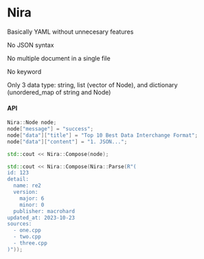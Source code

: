 # Nira 
Basically YAML without unnecesary features

No JSON syntax

No multiple document in a single file

No keyword

Only 3 data type: string, list (vector of Node), and dictionary (unordered_map of string and Node)

#### API
~~~ cpp
Nira::Node node;
node["message"] = "success";
node["data"]["title"] = "Top 10 Best Data Interchange Format";
node["data"]["content"] = "1. JSON...";

std::cout << Nira::Compose(node);
~~~

~~~ cpp
std::cout << Nira::Compose(Nira::Parse(R"(
id: 123
detail:
  name: re2
  version:
    major: 6
    minor: 0
  publisher: macrohard
updated_at: 2023-10-23
sources:
  - one.cpp
  - two.cpp
  - three.cpp
)"));
~~~
